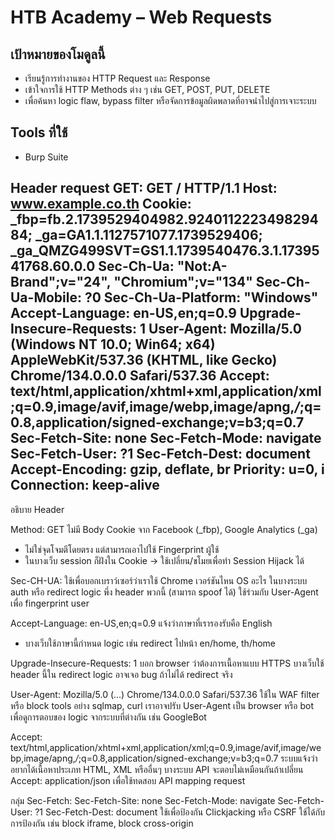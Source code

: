 # HTB Academy – Web Requests
## เป้าหมายของโมดูลนี้
- เรียนรู้การทำงานของ HTTP Request และ Response
- เข้าใจการใช้ HTTP Methods ต่าง ๆ เช่น GET, POST, PUT, DELETE
- เพื่อค้นหา logic flaw, bypass filter หรือจัดการข้อมูลผิดพลาดที่อาจนำไปสู่การเจาะระบบ

## Tools ที่ใช้
- Burp Suite

Header request GET:
GET / HTTP/1.1
Host: www.example.co.th
Cookie: _fbp=fb.2.1739529404982.924011222349829484; _ga=GA1.1.1127571077.1739529406; _ga_QMZG499SVT=GS1.1.1739540476.3.1.1739541768.60.0.0
Sec-Ch-Ua: "Not:A-Brand";v="24", "Chromium";v="134"
Sec-Ch-Ua-Mobile: ?0
Sec-Ch-Ua-Platform: "Windows"
Accept-Language: en-US,en;q=0.9
Upgrade-Insecure-Requests: 1
User-Agent: Mozilla/5.0 (Windows NT 10.0; Win64; x64) AppleWebKit/537.36 (KHTML, like Gecko) Chrome/134.0.0.0 Safari/537.36
Accept: text/html,application/xhtml+xml,application/xml;q=0.9,image/avif,image/webp,image/apng,*/*;q=0.8,application/signed-exchange;v=b3;q=0.7
Sec-Fetch-Site: none
Sec-Fetch-Mode: navigate
Sec-Fetch-User: ?1
Sec-Fetch-Dest: document
Accept-Encoding: gzip, deflate, br
Priority: u=0, i
Connection: keep-alive
-----------
อธิบาย Header

Method: GET ไม่มี Body
Cookie จาก Facebook (_fbp), Google Analytics (_ga)
- ไม่ใช่จุดโจมตีโดยตรง แต่สามารถเอาไปใช้ Fingerprint ผู้ใช้
- ในบางเว็บ session ก็ฝังใน Cookie → ใช้เปลี่ยน/ขโมยเพื่อทำ Session Hijack ได้

Sec-CH-UA:
ใช้เพื่อบอกเบราว์เซอร์ว่าเราใช้ Chrome เวอร์ชันไหน OS อะไร
ในบางระบบ auth หรือ redirect logic พึ่ง header พวกนี้ (สามารถ spoof ได้)
ใช้ร่วมกับ User-Agent เพื่อ fingerprint user

Accept-Language: en-US,en;q=0.9
แจ้งว่าภาษาที่เรารองรับคือ English
- บางเว็บใช้ภาษานี้กำหนด logic เช่น redirect ไปหน้า en/home, th/home

Upgrade-Insecure-Requests: 1
บอก browser ว่าต้องการเนื้อหาแบบ HTTPS บางเว็บใช้ header นี้ใน redirect logic
อาจเจอ bug ถ้าไม่ได้ redirect จริง


User-Agent: Mozilla/5.0 (...) Chrome/134.0.0.0 Safari/537.36
ใช้ใน WAF filter หรือ block tools อย่าง sqlmap, curl
เราอาจปรับ User-Agent เป็น browser หรือ bot เพื่อดูการตอบของ logic จากระบบที่ต่างกัน เช่น GoogleBot

Accept: text/html,application/xhtml+xml,application/xml;q=0.9,image/avif,image/webp,image/apng,*/*;q=0.8,application/signed-exchange;v=b3;q=0.7
ระบบแจ้งว่าอยากได้เนื้อหาประเภท HTML, XML หรืออื่นๆ
บางระบบ API จะตอบไม่เหมือนกันถ้าเปลี่ยน Accept: application/json เพื่อใช้ทดสอบ API mapping request


กลุ่ม Sec-Fetch:
Sec-Fetch-Site: none
Sec-Fetch-Mode: navigate
Sec-Fetch-User: ?1
Sec-Fetch-Dest: document
ใช้เพื่อป้องกัน Clickjacking หรือ CSRF
ใช้ได้กับการป้องกัน เช่น block iframe, block cross-origin























